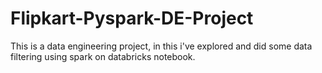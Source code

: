 # Flipkart-Pyspark-DE-Project

This is a data engineering project, in this i've explored and did some data filtering using spark on databricks notebook. 
